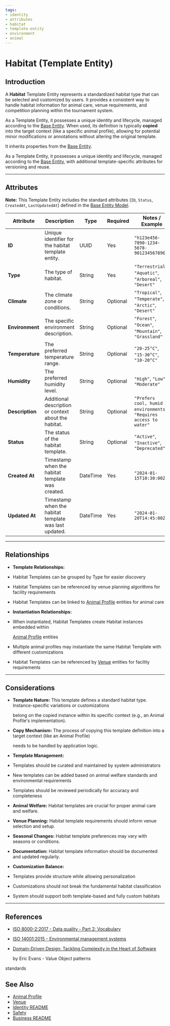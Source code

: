```yaml
---
tags:
- identity
- attributes
- habitat
- template-entity
- environment
- animal
---
```


# Habitat (Template Entity)

## Introduction

A **Habitat** Template Entity represents a standardized habitat type that can be selected and customized
by users. It provides a consistent way to handle habitat information for animal care, venue requirements, and competition
planning within the tournament system.

As a Template Entity, it possesses a unique identity and lifecycle, managed according to the
[Base Entity](../../foundation/base_entity.md). When used, its definition is typically **copied** into the target
context (like a specific animal profile), allowing for potential minor modifications or annotations without altering the
original template.

It inherits properties from the [Base Entity](../../foundation/base_entity.md).

As a Template Entity, it possesses a unique identity and lifecycle, managed according to the
[Base Entity](../../foundation/base_entity.md), with additional template-specific attributes for versioning and reuse.

---

## **Attributes**

**Note:** This Template Entity includes the standard attributes (`ID`, `Status`, `CreatedAt`, `LastUpdatedAt`)
defined in the [Base Entity Model](../../foundation/base_entity.md).

| Attribute       | Description                                          | Type     | Required | Notes / Example                                                    |
| --------------- | ---------------------------------------------------- | -------- | -------- | ------------------------------------------------------------------ |
| **ID**          | Unique identifier for the habitat template entity.   | UUID     | Yes      | `"h123e456-7890-1234-5678-901234567890"`                            |
| **Type**        | The type of habitat.                                 | String   | Yes      | `"Terrestrial"`, `"Aquatic"`, `"Arboreal"`, `"Desert"`             |
| **Climate**     | The climate zone or conditions.                      | String   | Optional | `"Tropical"`, `"Temperate"`, `"Arctic"`, `"Desert"`                |
| **Environment** | The specific environment description.                | String   | Optional | `"Forest"`, `"Ocean"`, `"Mountain"`, `"Grassland"`                 |
| **Temperature** | The preferred temperature range.                     | String   | Optional | `"20-25°C"`, `"15-30°C"`, `"10-20°C"`                              |
| **Humidity**    | The preferred humidity level.                        | String   | Optional | `"High"`, `"Low"`, `"Moderate"`                                    |
| **Description** | Additional description or context about the habitat. | String   | Optional | `"Prefers cool, humid environments"`, `"Requires access to water"` |
| **Status**      | The status of the habitat template.                  | String   | Optional | `"Active"`, `"Inactive"`, `"Deprecated"`                           |
| **Created At**  | Timestamp when the habitat template was created.     | DateTime | Yes      | `"2024-01-15T10:30:00Z"`                                           |
| **Updated At**  | Timestamp when the habitat template was last updated.| DateTime | Yes      | `"2024-01-20T14:45:00Z"`                                           |

---

## **Relationships**

- **Template Relationships:**

- Habitat Templates can be grouped by Type for easier discovery
- Habitat Templates can be referenced by venue planning algorithms for facility requirements
- Habitat Templates can be linked to [Animal Profile](../profile/animal.md) entities for animal care

- **Instantiation Relationships:**

- When instantiated, Habitat Templates create Habitat instances embedded within

    [Animal Profile](../profile/animal.md) entities

- Multiple animal profiles may instantiate the same Habitat Template with different customizations
- Habitat Templates can be referenced by [Venue](../../venue/README.md) entities for facility requirements

---

## **Considerations**

- **Template Nature:** This template defines a standard habitat type. Instance-specific variations or customizations

  belong on the copied instance within its specific context (e.g., an Animal Profile's implementation).

- **Copy Mechanism:** The process of copying this template definition into a target context (like an Animal Profile)

  needs to be handled by application logic.

- **Template Management:**

- Templates should be curated and maintained by system administrators
- New templates can be added based on animal welfare standards and environmental requirements
- Templates should be reviewed periodically for accuracy and completeness

- **Animal Welfare:** Habitat templates are crucial for proper animal care and welfare.
- **Venue Planning:** Habitat template requirements should inform venue selection and setup.
- **Seasonal Changes:** Habitat template preferences may vary with seasons or conditions.
- **Documentation:** Habitat template information should be documented and updated regularly.
- **Customization Balance:**

- Templates provide structure while allowing personalization
- Customizations should not break the fundamental habitat classification
- System should support both template-based and fully custom habitats

---

## References

- [ISO 8000-2:2017 - Data quality - Part 2: Vocabulary](https://www.iso.org/standard/36326.html)
- [ISO 14001:2015 - Environmental management systems](https://www.iso.org/standard/60857.html)
- [Domain-Driven Design: Tackling Complexity in the Heart of Software](https://www.amazon.com/Domain-Driven-Design-Tackling-Complexity-Software/dp/0321125215)

  by Eric Evans - Value Object patterns

<!-- Removed broken external link: AVMA Animal Welfare Principles (404) -->

  standards

## See Also

- [Animal Profile](../profile/animal.md)
- [Venue](../../venue/README.md)
- [Identity README](../../identity/README.md)
- [Safety](../../safety/safety.md)
- [Business README](../../README.md)
